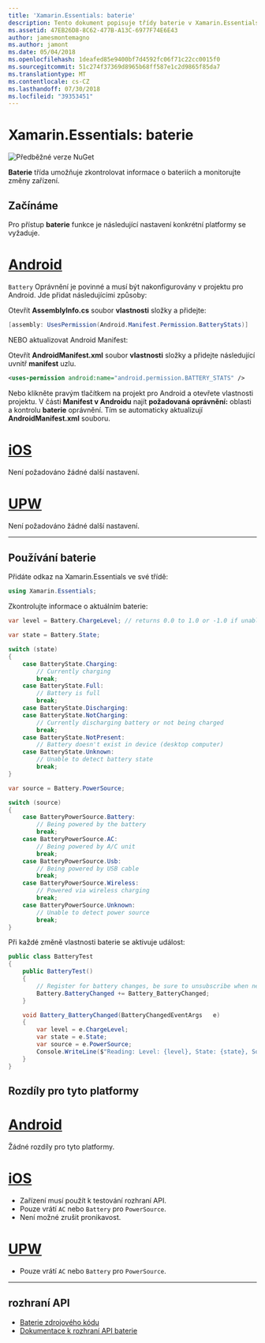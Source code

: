 ```yaml
---
title: 'Xamarin.Essentials: baterie'
description: Tento dokument popisuje třídy baterie v Xamarin.Essentials, který umožňuje zkontrolovat informace o baterie zařízeních a monitorujte změny.
ms.assetid: 47EB26D8-8C62-477B-A13C-6977F74E6E43
author: jamesmontemagno
ms.author: jamont
ms.date: 05/04/2018
ms.openlocfilehash: 1deafed85e9400bf7d4592fc06f71c22cc0015f0
ms.sourcegitcommit: 51c274f37369d8965b68ff587e1c2d9865f85da7
ms.translationtype: MT
ms.contentlocale: cs-CZ
ms.lasthandoff: 07/30/2018
ms.locfileid: "39353451"
---
```

# <a name="xamarinessentials-battery"></a>Xamarin.Essentials: baterie

![Předběžné verze NuGet](~/media/shared/pre-release.png)

**Baterie** třída umožňuje zkontrolovat informace o bateriích a monitorujte změny zařízení.

## <a name="getting-started"></a>Začínáme

Pro přístup **baterie** funkce je následující nastavení konkrétní platformy se vyžaduje.

# <a name="androidtabandroid"></a>[Android](#tab/android)

`Battery` Oprávnění je povinné a musí být nakonfigurovány v projektu pro Android. Jde přidat následujícími způsoby:

Otevřít **AssemblyInfo.cs** soubor **vlastnosti** složky a přidejte:

```csharp
[assembly: UsesPermission(Android.Manifest.Permission.BatteryStats)]
```

NEBO aktualizovat Android Manifest:

Otevřít **AndroidManifest.xml** soubor **vlastnosti** složky a přidejte následující uvnitř **manifest** uzlu.

```xml
<uses-permission android:name="android.permission.BATTERY_STATS" />
```

Nebo klikněte pravým tlačítkem na projekt pro Android a otevřete vlastnosti projektu. V části **Manifest v Androidu** najít **požadovaná oprávnění:** oblasti a kontrolu **baterie** oprávnění. Tím se automaticky aktualizují **AndroidManifest.xml** souboru.

# <a name="iostabios"></a>[iOS](#tab/ios)

Není požadováno žádné další nastavení.

# <a name="uwptabuwp"></a>[UPW](#tab/uwp)

Není požadováno žádné další nastavení.

-----

## <a name="using-battery"></a>Používání baterie

Přidáte odkaz na Xamarin.Essentials ve své třídě:

```csharp
using Xamarin.Essentials;
```

Zkontrolujte informace o aktuálním baterie:

```csharp
var level = Battery.ChargeLevel; // returns 0.0 to 1.0 or -1.0 if unable to determine.

var state = Battery.State;

switch (state)
{
    case BatteryState.Charging:
        // Currently charging
        break;
    case BatteryState.Full:
        // Battery is full
        break;
    case BatteryState.Discharging:
    case BatteryState.NotCharging:
        // Currently discharging battery or not being charged
        break;
    case BatteryState.NotPresent:
        // Battery doesn't exist in device (desktop computer)
    case BatteryState.Unknown:
        // Unable to detect battery state
        break;
}

var source = Battery.PowerSource;

switch (source)
{
    case BatteryPowerSource.Battery:
        // Being powered by the battery
        break;
    case BatteryPowerSource.AC:
        // Being powered by A/C unit
        break;
    case BatteryPowerSource.Usb:
        // Being powered by USB cable
        break;
    case BatteryPowerSource.Wireless:
        // Powered via wireless charging
        break;
    case BatteryPowerSource.Unknown:
        // Unable to detect power source
        break;
}
```

Při každé změně vlastnosti baterie se aktivuje událost:

```csharp
public class BatteryTest
{
    public BatteryTest()
    {
        // Register for battery changes, be sure to unsubscribe when needed
        Battery.BatteryChanged += Battery_BatteryChanged;
    }

    void Battery_BatteryChanged(BatteryChangedEventArgs   e)
    {
        var level = e.ChargeLevel;
        var state = e.State;
        var source = e.PowerSource;
        Console.WriteLine($"Reading: Level: {level}, State: {state}, Source: {source}");
    }
}
```

## <a name="platform-differences"></a>Rozdíly pro tyto platformy

# <a name="androidtabandroid"></a>[Android](#tab/android)

Žádné rozdíly pro tyto platformy.

# <a name="iostabios"></a>[iOS](#tab/ios)

* Zařízení musí použít k testování rozhraní API. 
* Pouze vrátí `AC` nebo `Battery` pro `PowerSource`.
* Není možné zrušit pronikavost.

# <a name="uwptabuwp"></a>[UPW](#tab/uwp)

* Pouze vrátí `AC` nebo `Battery` pro `PowerSource`.

-----

## <a name="api"></a>rozhraní API

- [Baterie zdrojového kódu](https://github.com/xamarin/Essentials/tree/master/Xamarin.Essentials/Battery)
- [Dokumentace k rozhraní API baterie](xref:Xamarin.Essentials.Battery)
